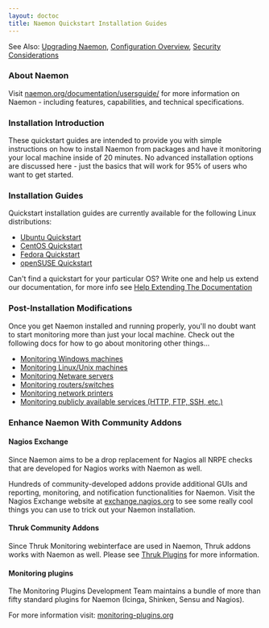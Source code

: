 ```yaml
---
layout: doctoc
title: Naemon Quickstart Installation Guides
---
```

<span class="glyphicon glyphicon-arrow-right"></span> See Also: <a href="upgrading.html">Upgrading Naemon</a>, <a href="config.html">Configuration Overview</a>, <a href="security.html">Security Considerations</a>

### About Naemon

Visit <a href="http://naemon.org/documentation/usersguide/" target="_blank">naemon.org/documentation/usersguide/</a> for more information on Naemon - including features, capabilities, and technical specifications.

### Installation Introduction

These quickstart guides are intended to provide you with simple instructions on how to install Naemon from packages and have it monitoring your local machine inside of 20 minutes.  No advanced installation options are discussed here - just the basics that will work for 95% of users who want to get started.

### Installation Guides

Quickstart installation guides are currently available for the following Linux distributions:

<ul>
<li><a href="quickstart-ubuntu.html">Ubuntu Quickstart</a></li>
<li><a href="quickstart-centos.html">CentOS Quickstart</a></li>
<li><a href="quickstart-fedora.html">Fedora Quickstart</a></li>
<li><a href="quickstart-opensuse.html">openSUSE Quickstart</a></li>
</ul>

Can't find a quickstart for your particular OS? Write one and help us extend our documentation, for more info see [Help Extending The Documentation](http://naemon.org/documentation/faq/#help_extending_the_documentation) 

### Post-Installation Modifications

Once you get Naemon installed and running properly, you'll no doubt want to start monitoring more than just your local machine.  Check out the following docs for how to go about monitoring other things...

<ul>
<li><a href="monitoring-windows.html">Monitoring Windows machines</a></li>
<li><a href="monitoring-linux.html">Monitoring Linux/Unix machines</a></li>
<li><a href="monitoring-netware.html">Monitoring Netware servers</a></li>
<li><a href="monitoring-routers.html">Monitoring routers/switches</a></li>
<li><a href="monitoring-printers.html">Monitoring network printers</a></li>
<li><a href="monitoring-publicservices.html">Monitoring publicly available services (HTTP, FTP, SSH, etc.)</a></li>
</ul>

### Enhance Naemon With Community Addons

#### Nagios Exchange
Since Naemon aims to be a drop replacement for Nagios all NRPE checks that are developed for Nagios works with Naemon as well. 

Hundreds of community-developed addons provide additional GUIs and reporting, monitoring, and notification functionalities for Naemon.  Visit the Nagios Exchange website at <a href="http://exchange.nagios.org" target="_blank">exchange.nagios.org</a> to see some really cool things you can use to trick out your Naemon installation.

#### Thruk Community Addons

Since Thruk Monitoring webinterface are used in Naemon, Thruk addons works with Naemon as well. Please see [Thruk Plugins](http://thruk.org/plugins.html) for more information.

#### Monitoring plugins

The Monitoring Plugins Development Team maintains a bundle of more than fifty standard plugins for Naemon (Icinga, Shinken, Sensu and Nagios).

For more information visit: [monitoring-plugins.org](https://www.monitoring-plugins.org/)
